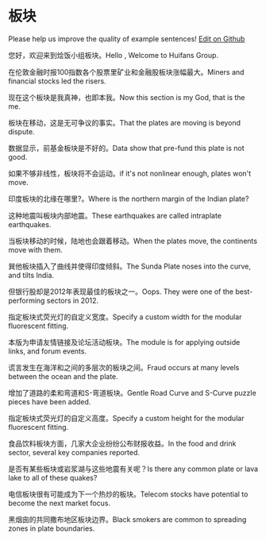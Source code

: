 # 板块

Please help us improve the quality of example sentences! [Edit on Github](https://github.com/jiyushe/jiyu-example-sentence-source/blob/main/chinese/bankuai.md)

<p><span class="chinese">您好，欢迎来到烩饭小组板块。</span><span class="english">Hello , Welcome to Huifans Group.</span></p>

<p><span class="chinese">在伦敦金融时报100指数各个股票里矿业和金融股板块涨幅最大。</span><span class="english">Miners and financial stocks led the risers.</span></p>

<p><span class="chinese">现在这个板块是我真神，也即本我。</span><span class="english">Now this section is my God, that is the me.</span></p>

<p><span class="chinese">板块在移动，这是无可争议的事实。</span><span class="english">That the plates are moving is beyond dispute.</span></p>

<p><span class="chinese">数据显示，前基金板块是不好的。</span><span class="english">Data show that pre-fund this plate is not good.</span></p>

<p><span class="chinese">如果不够非线性，板块将不会运动。</span><span class="english">if it's not nonlinear enough, plates won't move.</span></p>

<p><span class="chinese">印度板块的北缘在哪里?。</span><span class="english">Where is the northern margin of the Indian plate?</span></p>

<p><span class="chinese">这种地震叫板块内部地震。</span><span class="english">These earthquakes are called intraplate earthquakes.</span></p>

<p><span class="chinese">当板块移动的时候，陆地也会跟着移动。</span><span class="english">When the plates move, the continents move with them.</span></p>

<p><span class="chinese">巽他板块插入了曲线并使得印度倾斜。</span><span class="english">The Sunda Plate noses into the curve, and tilts India.</span></p>

<p><span class="chinese">但银行股却是2012年表现最佳的板块之一。</span><span class="english">Oops. They were one of the best-performing sectors in 2012.</span></p>

<p><span class="chinese">指定板块式荧光灯的自定义宽度。</span><span class="english">Specify a custom width for the modular fluorescent fitting.</span></p>

<p><span class="chinese">本版为申请友情链接及论坛活动板块。</span><span class="english">The module is for applying outside links, and forum events.</span></p>

<p><span class="chinese">谎言发生在海洋和之间的多层次的板块之间。</span><span class="english">Fraud occurs at many levels between the ocean and the plate.</span></p>

<p><span class="chinese">增加了道路的柔和弯道和S-弯道板块。</span><span class="english">Gentle Road Curve and S-Curve puzzle pieces have been added.</span></p>

<p><span class="chinese">指定板块式荧光灯的自定义高度。</span><span class="english">Specify a custom height for the modular fluorescent fitting.</span></p>

<p><span class="chinese">食品饮料板块方面，几家大企业纷纷公布财报收益。</span><span class="english">In the food and drink sector, several key companies reported.</span></p>

<p><span class="chinese">是否有某些板块或岩浆湖与这些地震有关呢？</span><span class="english">Is there any common plate or lava lake to all of these quakes?</span></p>

<p><span class="chinese">电信板块很有可能成为下一个热炒的板块。</span><span class="english">Telecom stocks have potential to become the next market focus.</span></p>

<p><span class="chinese">黑烟囱的共同撒布地区板块边界。</span><span class="english">Black smokers are common to spreading zones in plate boundaries.</span></p>

